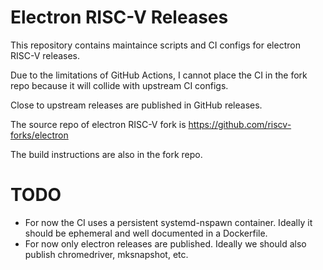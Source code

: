 # Electron RISC-V Releases

This repository contains maintaince scripts and CI configs for electron RISC-V releases.

Due to the limitations of GitHub Actions, I cannot place the CI in the fork repo because
it will collide with upstream CI configs.

Close to upstream releases are published in GitHub releases.

The source repo of electron RISC-V fork is https://github.com/riscv-forks/electron

The build instructions are also in the fork repo.

# TODO

- For now the CI uses a persistent systemd-nspawn container. 
Ideally it should be ephemeral and well documented in a Dockerfile.
- For now only electron releases are published. Ideally we should also publish chromedriver, mksnapshot, etc.
